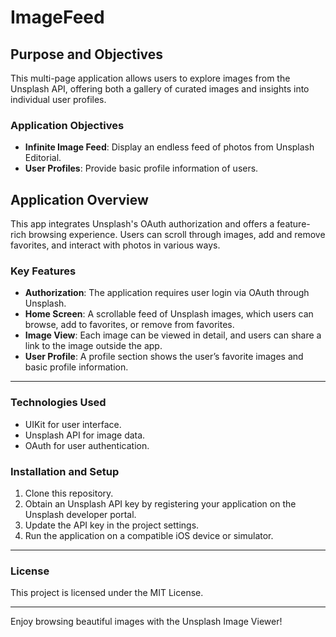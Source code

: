# ImageFeed

## Purpose and Objectives
This multi-page application allows users to explore images from the Unsplash API, offering both a gallery of curated images and insights into individual user profiles.

### Application Objectives
- **Infinite Image Feed**: Display an endless feed of photos from Unsplash Editorial.
- **User Profiles**: Provide basic profile information of users.

## Application Overview
This app integrates Unsplash's OAuth authorization and offers a feature-rich browsing experience. Users can scroll through images, add and remove favorites, and interact with photos in various ways.

### Key Features
- **Authorization**: The application requires user login via OAuth through Unsplash.
- **Home Screen**: A scrollable feed of Unsplash images, which users can browse, add to favorites, or remove from favorites.
- **Image View**: Each image can be viewed in detail, and users can share a link to the image outside the app.
- **User Profile**: A profile section shows the user’s favorite images and basic profile information.

---

### Technologies Used
- UIKit for user interface.
- Unsplash API for image data.
- OAuth for user authentication.

### Installation and Setup
1. Clone this repository.
2. Obtain an Unsplash API key by registering your application on the Unsplash developer portal.
3. Update the API key in the project settings.
4. Run the application on a compatible iOS device or simulator.

---

### License
This project is licensed under the MIT License.

---

Enjoy browsing beautiful images with the Unsplash Image Viewer!

